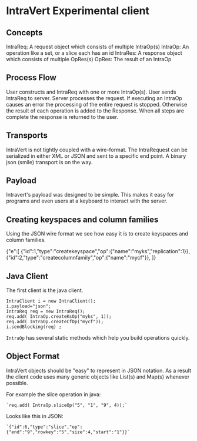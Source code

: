 IntraVert Experimental client
==============

Concepts
----

IntraReq: A request object which consists of multiple IntraOp(s)
IntraOp: An operation like a set, or a slice each has an id
IntraRes: A response object which consists of multiple OpRes(s)
OpRes: The result of an IntraOp

Process Flow
----

User constructs and IntraReq with one or more IntraOp(s).
User sends IntraReq to server.
Server processes the request. 
If executing an IntraOp causes an error the processing of the entire request is stopped.
Otherwise the result of each operation is added to the Response.
When all steps are complete the response is returned to the user.

Transports
----

IntraVert is not tightly coupled with a wire-format. The IntraRequest can be serialized 
in either XML or JSON and sent to a specific end point. A binary json (smile) transport
is on the way.

Payload
----

Intravert's payload was designed to be simple. This makes it easy for programs
and even users at a keyboard to interact with the server.

Creating keyspaces and column families
----

Using the JSON wire format we see how easy it is to create keyspaces and column families.

{"e":[
	{"id":1,"type":"createkeyspace","op":{"name":"myks","replication":1}},
	{"id":2,"type":"createcolumnfamily","op":{"name":"mycf"}},
]}

Java Client
----

The first client is the java client.

	IntraClient i = new IntraClient();
	i.payload="json";
	IntraReq req = new IntraReq();
	req.add( IntraOp.createKsOp("myks", 1));
	req.add( IntraOp.createCfOp("mycf"));
	i.sendBlocking(req) ;
  
`IntraOp` has several static methods which help you build operations quickly.

Object Format
----

IntraVert objects should be "easy" to represent in JSON notation. As a result 
the client code uses many generic objects like List(s) and Map(s) whenever possible.

For example the slice operation in java:

	`req.add( IntraOp.sliceOp("5", "1", "9", 4));`

Looks like this in JSON:

	`{"id":6,"type":"slice","op":{"end":"9","rowkey":"5","size":4,"start":"1"}}`
 